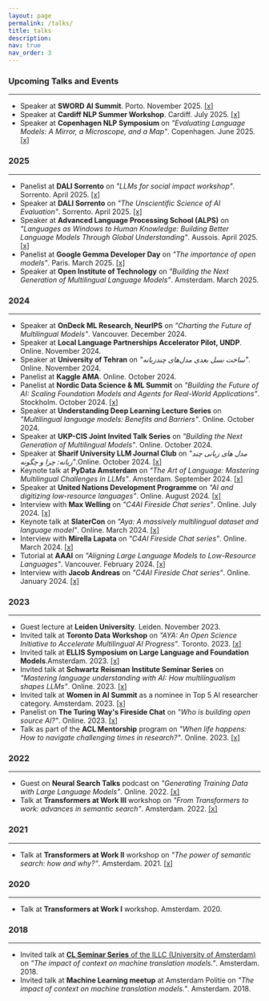 ```yaml
---
layout: page
permalink: /talks/
title: talks
description: 
nav: true
nav_order: 3
---
```



### Upcoming Talks and Events
<hr>

- Speaker at **SWORD AI Summit**. Porto. November 2025. [[x]](https://aisummit.swordhealth.com/)
- Speaker at **Cardiff NLP Summer Workshop**. Cardiff. July 2025. [[x]](https://www.cardiffnlpworkshop.org/)
- Speaker at **Copenhagen NLP Symposium** on *"Evaluating Language Models: A Mirror, a Microscope, and a Map"*. Copenhagen. June 2025. [[x]](https://cphnlp.github.io/)

### 2025
<hr>

- Panelist at **DALI Sorrento** on *"LLMs for social impact workshop"*. Sorrento. April 2025. [[x]](https://dalimeeting.org/sorrento2025/)
- Speaker at **DALI Sorrento** on *"The Unscientific Science of AI Evaluation"*. Sorrento. April 2025. [[x]](https://dalimeeting.org/sorrento2025/)
- Speaker at **Advanced Language Processing School (ALPS)** on *"Languages as Windows to Human Knowledge: Building Better Language Models Through Global Understanding"*. Aussois. April 2025. [[x]](https://lig-alps.imag.fr/index.php/speakers/)
- Panelist at **Google Gemma Developer Day** on *"The importance of open models"*. Paris. March 2025. [[x]](https://rsvp.withgoogle.com/events/gemma-dev-day-paris/speakers)
- Speaker at **Open Institute of Technology** on *"Building the Next Generation of Multilingual Language Models"*. Amsterdam. March 2025.


### 2024
<hr>

- Speaker at **OnDeck ML Research, NeurIPS** on *"Charting the Future of Multilingual Models"*. Vancouver. December 2024.
- Speaker at **Local Language Partnerships Accelerator Pilot, UNDP**. Online. November 2024.
- Speaker at **University of Tehran** on *"ساخت نسل بعدی مدل‌های چندزبانه"*. Online. November 2024.
- Panelist at **Kaggle AMA**. Online. October 2024.
- Panelist at **Nordic Data Science & ML Summit** on *"Building the Future of AI: Scaling Foundation Models and Agents for Real-World Applications"*. Stockholm. October 2024. [[x]](https://ndsmlsummit.com/speakers/)
- Speaker at **Understanding Deep Learning Lecture Series** on *"Multilingual language models: Benefits and Barriers"*. Online. October 2024.
- Speaker at **UKP-CIS Joint Invited Talk Series** on *"Building the Next Generation of Multilingual Models"*. Online. October 2024.
- Speaker at **Sharif University LLM Journal Club** on *"مدل های زبانی چند زبانه: چرا و چگونه"*.Online. October 2024. [[x]](https://www.youtube.com/watch?v=rPeeNwoBZEg)
- Keynote talk at **PyData Amsterdam** on *"The Art of Language: Mastering Multilingual Challenges in LLMs"*. Amsterdam. September 2024. [[x]](https://www.youtube.com/watch?v=pQgMUhaeuxA)
- Speaker at **United Nations Development Programme** on *"AI and digitizing low-resource languages"*. Online. August 2024. [[x]](https://x.com/UNDP)
- Interview with **Max Welling** on *"C4AI Fireside Chat series"*. Online. July 2024. [[x]](https://www.youtube.com/watch?v=4I09wBeP-GI&list=PLLalUvky4CLLN4XmiJJ4dBBhqRKmkxRYk)
- Keynote talk at **SlaterCon** on *"Aya: A massively multilingual dataset and language model"*. Online. March 2024. [[x]](https://slator.com/event/slatorcon-remote-march-2024/)
- Interview with **Mirella Lapata** on *"C4AI Fireside Chat series"*. Online. March 2024. [[x]](https://www.youtube.com/watch?v=6TS_ZetD3HY&list=PLLalUvky4CLLN4XmiJJ4dBBhqRKmkxRYk)
- Tutorial at **AAAI** on *"Aligning Large Language Models to Low-Resource Languages"*. Vancouver. February 2024. [[x]](https://aaai.org/aaai-conference/aaai-24-tutorial-and-lab-list/#tq11)
- Interview with **Jacob Andreas** on *"C4AI Fireside Chat series"*. Online. January 2024. [[x]](https://www.youtube.com/watch?v=bAxqt5DybPE&list=PLLalUvky4CLLN4XmiJJ4dBBhqRKmkxRYk)


### 2023
<hr>

- Guest lecture at **Leiden University**. Leiden. November 2023.
- Invited talk at **Toronto Data Workshop** on *"AYA: An Open Science Initiative to Accelerate Multilingual AI Progress"*. Toronto. 2023. [[x]](https://www.youtube.com/watch?v=kVOKtJ8ZTgI)
- Invited talk at **ELLIS Symposium on Large Language and Foundation Models**.Amsterdam. 2023. [[x]](https://sites.google.com/view/ellisfms2023/)
- Invited talk at **Schwartz Reisman Institute Seminar Series** on *"Mastering language understanding with AI: How multilingualism shapes LLMs"*. Online. 2023. [[x]](https://www.youtube.com/watch?v=qTR2J7sNXK8)
- Invited talk at **Women in AI Summit** as a nominee in Top 5 AI researcher category. Amsterdam. 2023. [[x]](https://womeninai.nl/2023/11/08/wai-summit-top-5-award-nominees/)
- Panelist on **The Turing Way's Fireside Chat** on *"Who is building open source AI?"*. Online. 2023. [[x]](https://www.youtube.com/watch?v=e8EBI1ocxt4)
- Talk as part of the **ACL Mentorship** program on *"When life happens: How to navigate challenging times in research?"*. Online. 2023. [[x]](https://www.youtube.com/watch?v=g59P3YiqRxU)

### 2022
<hr>

- Guest on **Neural Search Talks** podcast on *"Generating Training Data with Large Language Models"*. Online. 2022. [[x]](https://www.youtube.com/watch?v=MlxZI_bFD8U&t=2350s)
- Talk at **Transformers at Work III** workshop on *"From Transformers to work: advances in semantic search"*. Amsterdam. 2022. [[x]](https://www.youtube.com/watch?v=iHjiW0kRy3s&list=PLqoeA19j2q9iV3VIlmu2rk7r247zjvUM9&index=3&t=5s)

### 2021
<hr>

- Talk at **Transformers at Work II** workshop on *"The power of semantic search: how and why?"*. Amsterdam. 2021. [[x]](https://www.youtube.com/watch?v=a6JVtQIJFD8&list=PLqoeA19j2q9iV3VIlmu2rk7r247zjvUM9&index=12)

### 2020
<hr>

- Talk at **Transformers at Work I** workshop. Amsterdam. 2020.

### 2018
<hr>

- Invited talk at [**CL Seminar Series** of the ILLC (University of Amsterdam)](https://projects.illc.uva.nl/LaCo/CLS/) on *"The impact of context on machine translation models."*. Amsterdam. 2018.
- Invited talk at **Machine Learning meetup** at Amsterdam Politie on *"The impact of context on machine translation models."*. Amsterdam. 2018.
